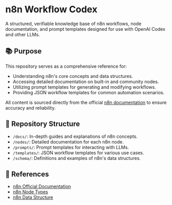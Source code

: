 # n8n Workflow Codex

A structured, verifiable knowledge base of n8n workflows, node documentation, and prompt templates designed for use with OpenAI Codex and other LLMs.

## 📚 Purpose

This repository serves as a comprehensive reference for:

- Understanding n8n's core concepts and data structures.
- Accessing detailed documentation on built-in and community nodes.
- Utilizing prompt templates for generating and modifying workflows.
- Providing JSON workflow templates for common automation scenarios.

All content is sourced directly from the official [n8n documentation](https://docs.n8n.io/) to ensure accuracy and reliability.

## 📁 Repository Structure

- `/docs/`: In-depth guides and explanations of n8n concepts.
- `/nodes/`: Detailed documentation for each n8n node.
- `/prompts/`: Prompt templates for interacting with LLMs.
- `/templates/`: JSON workflow templates for various use cases.
- `/schema/`: Definitions and examples of n8n's data structures.

## 🔗 References

- [n8n Official Documentation](https://docs.n8n.io/)
- [n8n Node Types](https://docs.n8n.io/integrations/builtin/node-types/)
- [n8n Data Structure](https://docs.n8n.io/courses/level-two/chapter-1/)


